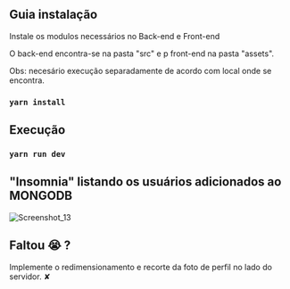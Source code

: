 
## Guia instalação

Instale os modulos necessários no Back-end e Front-end

O back-end encontra-se na pasta "src" e p front-end na pasta "assets".

Obs: necesário execução separadamente de acordo com local onde se encontra. 

### `yarn install`

## Execução

### `yarn run dev`

## "Insomnia" listando os usuários adicionados ao MONGODB

![Screenshot_13](https://github.com/viniciussouzati/formulario/assets/133665304/f90f71c7-d89f-4dbb-989c-914fa2e12781)

## Faltou 😭 ?
Implemente o redimensionamento e recorte da foto de perfil no lado do servidor. ✘
